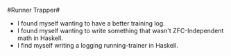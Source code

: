 #Runner Trapper#
* I found myself wanting to have a better training log.
* I found myself wanting to write something that wasn't ZFC-Independent math in Haskell.
* I find myself writing a logging running-trainer in Haskell.
